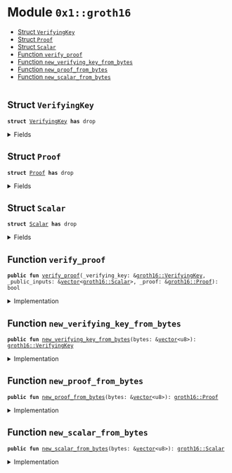 
<a name="0x1_groth16"></a>

# Module `0x1::groth16`



-  [Struct `VerifyingKey`](#0x1_groth16_VerifyingKey)
-  [Struct `Proof`](#0x1_groth16_Proof)
-  [Struct `Scalar`](#0x1_groth16_Scalar)
-  [Function `verify_proof`](#0x1_groth16_verify_proof)
-  [Function `new_verifying_key_from_bytes`](#0x1_groth16_new_verifying_key_from_bytes)
-  [Function `new_proof_from_bytes`](#0x1_groth16_new_proof_from_bytes)
-  [Function `new_scalar_from_bytes`](#0x1_groth16_new_scalar_from_bytes)


<pre><code></code></pre>



<a name="0x1_groth16_VerifyingKey"></a>

## Struct `VerifyingKey`



<pre><code><b>struct</b> <a href="groth16.md#0x1_groth16_VerifyingKey">VerifyingKey</a> <b>has</b> drop
</code></pre>



<details>
<summary>Fields</summary>


<dl>
<dt>
<code>handle: u64</code>
</dt>
<dd>

</dd>
</dl>


</details>

<a name="0x1_groth16_Proof"></a>

## Struct `Proof`



<pre><code><b>struct</b> <a href="groth16.md#0x1_groth16_Proof">Proof</a> <b>has</b> drop
</code></pre>



<details>
<summary>Fields</summary>


<dl>
<dt>
<code>handle: u64</code>
</dt>
<dd>

</dd>
</dl>


</details>

<a name="0x1_groth16_Scalar"></a>

## Struct `Scalar`



<pre><code><b>struct</b> <a href="groth16.md#0x1_groth16_Scalar">Scalar</a> <b>has</b> drop
</code></pre>



<details>
<summary>Fields</summary>


<dl>
<dt>
<code>handle: u64</code>
</dt>
<dd>

</dd>
</dl>


</details>

<a name="0x1_groth16_verify_proof"></a>

## Function `verify_proof`



<pre><code><b>public</b> <b>fun</b> <a href="groth16.md#0x1_groth16_verify_proof">verify_proof</a>(_verifying_key: &<a href="groth16.md#0x1_groth16_VerifyingKey">groth16::VerifyingKey</a>, _public_inputs: &<a href="../../move-stdlib/doc/vector.md#0x1_vector">vector</a>&lt;<a href="groth16.md#0x1_groth16_Scalar">groth16::Scalar</a>&gt;, _proof: &<a href="groth16.md#0x1_groth16_Proof">groth16::Proof</a>): bool
</code></pre>



<details>
<summary>Implementation</summary>


<pre><code><b>native</b> <b>public</b> <b>fun</b> <a href="groth16.md#0x1_groth16_verify_proof">verify_proof</a>(
    _verifying_key: &<a href="groth16.md#0x1_groth16_VerifyingKey">VerifyingKey</a>,
    _public_inputs: &<a href="../../move-stdlib/doc/vector.md#0x1_vector">vector</a>&lt;<a href="groth16.md#0x1_groth16_Scalar">Scalar</a>&gt;,
    _proof: &<a href="groth16.md#0x1_groth16_Proof">Proof</a>,
): bool;
</code></pre>



</details>

<a name="0x1_groth16_new_verifying_key_from_bytes"></a>

## Function `new_verifying_key_from_bytes`



<pre><code><b>public</b> <b>fun</b> <a href="groth16.md#0x1_groth16_new_verifying_key_from_bytes">new_verifying_key_from_bytes</a>(bytes: &<a href="../../move-stdlib/doc/vector.md#0x1_vector">vector</a>&lt;u8&gt;): <a href="groth16.md#0x1_groth16_VerifyingKey">groth16::VerifyingKey</a>
</code></pre>



<details>
<summary>Implementation</summary>


<pre><code><b>native</b> <b>public</b> <b>fun</b> <a href="groth16.md#0x1_groth16_new_verifying_key_from_bytes">new_verifying_key_from_bytes</a>(bytes: &<a href="../../move-stdlib/doc/vector.md#0x1_vector">vector</a>&lt;u8&gt;): <a href="groth16.md#0x1_groth16_VerifyingKey">VerifyingKey</a>;
</code></pre>



</details>

<a name="0x1_groth16_new_proof_from_bytes"></a>

## Function `new_proof_from_bytes`



<pre><code><b>public</b> <b>fun</b> <a href="groth16.md#0x1_groth16_new_proof_from_bytes">new_proof_from_bytes</a>(bytes: &<a href="../../move-stdlib/doc/vector.md#0x1_vector">vector</a>&lt;u8&gt;): <a href="groth16.md#0x1_groth16_Proof">groth16::Proof</a>
</code></pre>



<details>
<summary>Implementation</summary>


<pre><code><b>native</b> <b>public</b> <b>fun</b> <a href="groth16.md#0x1_groth16_new_proof_from_bytes">new_proof_from_bytes</a>(bytes: &<a href="../../move-stdlib/doc/vector.md#0x1_vector">vector</a>&lt;u8&gt;): <a href="groth16.md#0x1_groth16_Proof">Proof</a>;
</code></pre>



</details>

<a name="0x1_groth16_new_scalar_from_bytes"></a>

## Function `new_scalar_from_bytes`



<pre><code><b>public</b> <b>fun</b> <a href="groth16.md#0x1_groth16_new_scalar_from_bytes">new_scalar_from_bytes</a>(bytes: &<a href="../../move-stdlib/doc/vector.md#0x1_vector">vector</a>&lt;u8&gt;): <a href="groth16.md#0x1_groth16_Scalar">groth16::Scalar</a>
</code></pre>



<details>
<summary>Implementation</summary>


<pre><code><b>native</b> <b>public</b> <b>fun</b> <a href="groth16.md#0x1_groth16_new_scalar_from_bytes">new_scalar_from_bytes</a>(bytes: &<a href="../../move-stdlib/doc/vector.md#0x1_vector">vector</a>&lt;u8&gt;): <a href="groth16.md#0x1_groth16_Scalar">Scalar</a>;
</code></pre>



</details>


[move-book]: https://move-language.github.io/move/introduction.html
